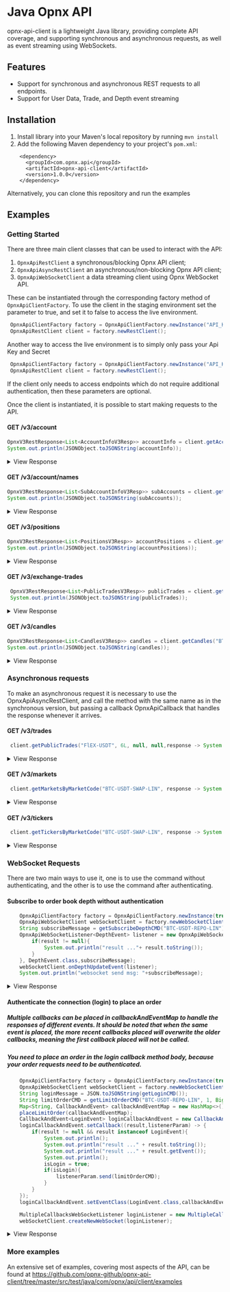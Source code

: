 # Java Opnx API

opnx-api-client is a lightweight Java library, providing complete API coverage, and supporting synchronous and asynchronous requests, as well as event streaming using WebSockets.

## Features
* Support for synchronous and asynchronous REST requests to all endpoints.
* Support for User Data, Trade, and Depth event streaming 

## Installation
1. Install library into your Maven's local repository by running `mvn install`
2. Add the following Maven dependency to your project's `pom.xml`:
```
    <dependency>
      <groupId>com.opnx.api</groupId>
      <artifactId>opnx-api-client</artifactId>
      <version>1.0.0</version>
    </dependency>
```

Alternatively, you can clone this repository and run the examples 

## Examples

### Getting Started

There are three main client classes that can be used to interact with the API:

1. `OpnxApiRestClient`  a synchronous/blocking Opnx API client;
2. `OpnxApiAsyncRestClient` an asynchronous/non-blocking Opnx API client;
3. `OpnxApiWebSocketClient`  a data streaming client using Opnx WebSocket API.

These can be instantiated through the corresponding factory method of `OpnxApiClientFactory`.
To use the client in the staging environment set the parameter to true, and set it to false to access the live environment.
```java
 OpnxApiClientFactory factory = OpnxApiClientFactory.newInstance("API_KEY", "API_KEY_SECRET",true,true);
 OpnxApiRestClient client = factory.newRestClient();
```

Another way to access the live environment is to simply only pass your Api Key and Secret
```java
 OpnxApiClientFactory factory = OpnxApiClientFactory.newInstance("API_KEY", "API_KEY_SECRET");
 OpnxApiRestClient client = factory.newRestClient();
```

If the client only needs to access endpoints which do not require additional authentication, then these parameters are optional.

Once the client is instantiated, it is possible to start making requests to the API.


#### GET /v3/account
```java
OpnxV3RestResponse<List<AccountInfoV3Resp>> accountInfo = client.getAccountInfo(Arrays.asList("13670979-1621913298587", "PERMISSIONLESS_165"));
System.out.println(JSONObject.toJSONString(accountInfo));
```
<details>
 <summary>View Response</summary>
 
```java
{
    "success": true,
    "data": [
        {
            "accountId": "21213",
            "name": "main",
            "accountType": "LINEAR",
            "balances": [
                {
                    "asset": "BTC",
                    "total": "2.823",
                    "available": "2.823",
                    "reserved": "0",
                    "lastUpdatedAt": "1593627415234"
                },
                {
                    "asset": "FLEX",
                    "total": "1585.890",
                    "available": "325.890",
                    "reserved": "1260.0",
                    "lastUpdatedAt": "1593627415123"
                }
            ],
            "positions": [
                {
                    "marketCode": "FLEX-USDT-SWAP-LIN", 
                    "baseAsset": "FLEX", 
                    "counterAsset": "USDT", 
                    "position": "11411.1", 
                    "entryPrice": "3.590", 
                    "markPrice": "6.360", 
                    "positionPnl": "31608.7470", 
                    "estLiquidationPrice": "2.59", 
                    "lastUpdatedAt": "1637876701404",
                }
            ],
            "collateral": "1231231",
            "notionalPositionSize": "50000.0",
            "portfolioVarMargin": "500",
            "maintenanceMargin": "1231",
            "marginRatio": "12.3179",
            "liquidating": false,
            "feeTier": "6",
            "createdAt": "1611665624601"
        }
    ]
}
```
</details>

#### GET /v3/account/names
```java
OpnxV3RestResponse<List<SubAccountInfoV3Resp>> subAccounts = client.getSubAccounts();
System.out.println(JSONObject.toJSONString(subAccounts));
```
<details>
 <summary>View Response</summary>
 
```java
{
    "success": true,
    "data":  [  {
                    "accountId": "21213",
                    "name": "Test 1"
                }, 
                {
                    "accountId": "21214",
                    "name": "Test 2"
              }
          ] 
}
```
</details>


#### GET /v3/positions
```java
OpnxV3RestResponse<List<PositionsV3Resp>> accountPositions = client.getAccountPositions(Arrays.asList("13670979-1621913298587", "test_opnx_api"), "BTC-USDT-SWAP-LIN");
System.out.println(JSONObject.toJSONString(accountPositions));
```
<details>
 <summary>View Response</summary>
 
```java
{
    "data": [
        {
            "accountId": "165",
            "name": "main",
            "positions": [
                {
                    "baseAsset": "BTC",
                    "counterAsset": "USDT",
                    "entryPrice": "22938.97488422",
                    "estLiquidationPrice": "12208536.690",
                    "lastUpdatedAt": "1677024022627",
                    "markPrice": "23571.790",
                    "marketCode": "BTC-USDT-SWAP-LIN",
                    "position": "-1.795000000",
                    "positionPnl": "-1135.90313282510000000"
                }
            ]
        }
    ],
    "success": true
}
```
</details>


#### GET /v3/exchange-trades
```java
 OpnxV3RestResponse<List<PublicTradesV3Resp>> publicTrades = client.getPublicTrades("BTC-USDT-SWAP-LIN", 6L, null, null);
 System.out.println(JSONObject.toJSONString(publicTrades));
```
<details>
 <summary>View Response</summary>
 
```java
{
    "success": true,
    "data": [
        {
            "marketCode": "BTC-USDT-SWAP-LIN",
            "matchPrice": "9600.00000" ,
            "matchQuantity": "0.100000" ,
            "side": "BUY" ,
            "matchType": "TAKER" ,
            "matchedAt": "1662207330439" 
        }
    ]
}
```
</details>


#### GET /v3/candles
```java
OpnxV3RestResponse<List<CandlesV3Resp>> candles = client.getCandles("BTC-USDT-SWAP-LIN", "60s", 10L, null, null);
System.out.println(JSONObject.toJSONString(candles));
```
<details>
 <summary>View Response</summary>
 
```java
{
    "data": [
        {
            "close": "23565.09200000",
            "currencyVolume": "0",
            "high": "23566.45300000",
            "low": "23563.03600000",
            "open": "23563.50900000",
            "openedAt": "1677486180000",
            "volume": "0"
        },
        {
            "close": "23563.40800000",
            "currencyVolume": "0",
            "high": "23568.46400000",
            "low": "23561.99400000",
            "open": "23568.46400000",
            "openedAt": "1677486120000",
            "volume": "0"
        },
        {
            "close": "23568.88200000",
            "currencyVolume": "0",
            "high": "23573.66000000",
            "low": "23568.88200000",
            "open": "23570.14800000",
            "openedAt": "1677486060000",
            "volume": "0"
        },
        {
            "close": "23570.20300000",
            "currencyVolume": "0",
            "high": "23574.24700000",
            "low": "23570.20300000",
            "open": "23572.48200000",
            "openedAt": "1677486000000",
            "volume": "0"
        }
    ],
    "success": true,
    "timeframe": "60s"
}
```
</details>


### Asynchronous requests
To make an asynchronous request it is necessary to use the OpnxApiAsyncRestClient, and call the method with the same name as in the synchronous version, but passing a callback OpnxApiCallback that handles the response whenever it arrives.

#### GET /v3/trades
```java
 client.getPublicTrades("FlEX-USDT", 6L, null, null,response -> System.out.println(JSONObject.toJSONString(response)));
```
<details>
 <summary>View Response</summary>
 
```java
{
    "success": true,
    "data": [
                {
                    "orderId": "160067484555913076",
                    "clientOrderId": "123",
                    "matchId": "160067484555913077",
                    "marketCode": "FLEX-USDT",
                    "side": "SELL",
                    "matchedQuantity": "0.1",
                    "matchPrice": "0.065",
                    "total": "0.0065",  
                    "leg1Price'": "0.0065",         
                    "leg2Price": "0.0065",          
                    "orderMatchType": "TAKER",
                    "feeAsset": "FLEX",
                    "fee":"0.0096",
                    "source": "10",
                    "matchedAt": "1595514663626"

               }
            ]
}
```
</details>


#### GET /v3/markets
```java
 client.getMarketsByMarketCode("BTC-USDT-SWAP-LIN", response -> System.out.println(JSONObject.toJSONString(response)));
```
<details>
 <summary>View Response</summary>
 
```java
{
    "data": [
        {
            "base": "BTC",
            "counter": "USDT",
            "indexPrice": "23385.460",
            "lastUpdatedAt": "1677485772175",
            "listedAt": "1608621449015",
            "lowerPriceBound": "11784.567",
            "markPrice": "23569.135",
            "marketCode": "BTC-USDT-SWAP-LIN",
            "minSize": "0.001",
            "name": "BTC/USDT Perp",
            "referencePair": "BTC/USDT",
            "tickSize": "0.001",
            "type": "FUTURE",
            "upperPriceBound": "35078.190"
        }
    ],
    "success": true
}
```
</details>


#### GET /v3/tickers
```java
 client.getTickersByMarketCode("BTC-USDT-SWAP-LIN", response -> System.out.println(JSONObject.toJSONString(response)));
```
<details>
 <summary>View Response</summary>
 
```java
{
    "data": [
        {
            "currencyVolume24h": "0",
            "high24h": "23680.460",
            "lastTradedPrice": "23644.95",
            "lastTradedQuantity": "0.001",
            "lastUpdatedAt": "1677485905039",
            "low24h": "23140.760",
            "markPrice": "23569.916",
            "marketCode": "BTC-USDT-SWAP-LIN",
            "open24h": "23160.130",
            "openInterest": "0",
            "volume24h": "0"
        }
    ],
    "success": true
}
```
</details>


### WebSocket Requests
There are two main ways to use it, one is to use the command without authenticating, and the other is to use the command after authenticating.

#### Subscribe to order book depth without authentication
```java
    OpnxApiClientFactory factory = OpnxApiClientFactory.newInstance(true,true);
    OpnxApiWebSocketClient webSocketClient = factory.newWebSocketClient();
    String subscribeMessage = getSubscribeDepthCMD("BTC-USDT-REPO-LIN");
    OpnxApiWebSocketListener<DepthEvent> listener = new OpnxApiWebSocketListener<>((result,listenerParam) -> {
        if(result != null){
            System.out.println("result ..."+ result.toString());
        }
    }, DepthEvent.class,subscribeMessage);
    webSocketClient.onDepthUpdateEvent(listener);
    System.out.println("websocket send msg: "+subscribeMessage);
```
<details>
 <summary>View Response</summary>

```java
{
    "table": "depth",
    "data": {
        "seqNum": 2166539633781384,
        "asks": [
            [
                19024.0,
                1.0
            ],
            [
                19205.0,
                4.207
            ],
            [
                19395.0,
                8.414
            ]
        ],
        "bids": [
            [
                18986.0,
                1.0
            ],
            [
                18824.0,
                4.207
            ],
            [
                18634.0,
                8.414
            ]
        ],
        "checksum": 3475315026,
        "marketCode": "BTC-USDT-SWAP-LIN",
        "timestamp": 1665454814328
    },
    "action": "partial"
}
```
</details>


#### Authenticate the connection (login) to place an order
##### Multiple callbacks can be placed in callbackAndEventMap to handle the responses of different events. It should be noted that when the same event is placed, the more recent callbacks placed will overwrite the older callbacks, meaning the first callback placed will not be called.
##### You need to place an order in the login callback method body, because your order requests need to be authenticated.
```java
    OpnxApiClientFactory factory = OpnxApiClientFactory.newInstance(true,true);
    OpnxApiWebSocketClient webSocketClient = factory.newWebSocketClient();
    String loginMessage = JSON.toJSONString(getLoginCMD());
    String limitOrderCMD = getLimitOrderCMD("BTC-USDT-REPO-LIN", 1, BigDecimal.ONE, OrderSide.BUY.name());
    Map<String, CallbackAndEvent> callbackAndEventMap = new HashMap<>();
    placeLimitOrder(callbackAndEventMap);
    CallbackAndEvent<LoginEvent> loginCallbackAndEvent = new CallbackAndEvent();
    loginCallbackAndEvent.setCallback((result,listenerParam) -> {
        if(result != null && result instanceof LoginEvent){
            System.out.println();
            System.out.println("result ..." + result.toString());
            System.out.println("result ..." + result.getEvent());
            System.out.println();
            isLogin = true;
            if(isLogin){
                listenerParam.send(limitOrderCMD);
            }
        }
    });
    loginCallbackAndEvent.setEventClass(LoginEvent.class,callbackAndEventMap);

    MultipleCallbacksWebSocketListener loginListener = new MultipleCallbacksWebSocketListener(callbackAndEventMap,loginMessage);
    webSocketClient.createNewWebSocket(loginListener);
```
<details>
 <summary>View Response</summary>

```java
{
  "event": "placeorder",
  "submitted": True,
  "tag": "123",
  "timestamp": "1592491945248",
  "data": {
            "clientOrderId": 1,
            "marketCode": "BTC-USDT-SWAP-LIN",
            "side": "BUY",
            "orderType": "LIMIT",
            "quantity": "1.5",
            "timeInForce": "GTC",
            "orderId": "1000000700008",
            "price": "9431.48",
            "source": 0
          }
}
```
</details>

### More examples
An extensive set of examples, covering most aspects of the API, can be found at https://github.com/opnx-github/opnx-api-client/tree/master/src/test/java/com/opnx/api/client/examples


